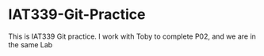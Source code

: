 # IAT339-Git-Practice
This is IAT339 Git practice.
I work with Toby to complete P02, and we are in the same Lab